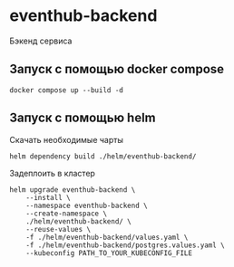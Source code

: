 # eventhub-backend
Бэкенд сервиса 

## Запуск с помощью docker compose

```shell
docker compose up --build -d
```

## Запуск с помощью helm

Скачать необходимые чарты

```shell
helm dependency build ./helm/eventhub-backend/
```

Задеплоить в кластер

```shell
helm upgrade eventhub-backend \
    --install \
    --namespace eventhub-backend \
    --create-namespace \
    ./helm/eventhub-backend/ \
    --reuse-values \
    -f ./helm/eventhub-backend/values.yaml \
    -f ./helm/eventhub-backend/postgres.values.yaml \
    --kubeconfig PATH_TO_YOUR_KUBECONFIG_FILE
```
